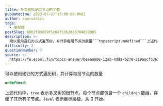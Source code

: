 ```yaml
---
title: 多叉树指定层节点的个数
pubDatetime: 2023-07-07T16:00:00.000Z
author: caorushizi
tags:
  - 编程题
postSlug: 60b2f93d09f5c68f1962d43704898805
description: >-
  可以使用递归的方式遍历树，并计算每层节点的数量```typescriptundefined```上述代码中，`tree`表示多叉树的根节点，每个节点都包含一个`children`数组，存储了其所有子节
difficulty: 2
questionNumber: 7
source: >-
  https://fe.ecool.fun/topic-answer/beeaa808-12ab-4dda-b270-219aacfb3633?orderBy=updateTime&order=desc&tagId=26
---
```


可以使用递归的方式遍历树，并计算每层节点的数量

```typescript
undefined;
```

上述代码中，`tree` 表示多叉树的根节点，每个节点都包含一个 `children` 数组，存储了其所有子节点。`level` 表示目标层级，从 0 开始。

